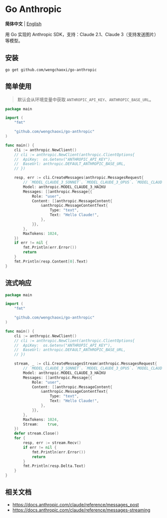 # Go Anthropic

**简体中文** | [English](./README.md)

用 Go 实现的 Anthropic SDK，支持：Claude 2.1、Claude 3（支持发送图片）等模型。

## 安装

```
go get github.com/wengchaoxi/go-anthropic
```

## 简单使用

> 默认会从环境变量中获取 `ANTHROPIC_API_KEY`、`ANTHROPIC_BASE_URL`。

```go
package main

import (
	"fmt"

	"github.com/wengchaoxi/go-anthropic"
)

func main() {
	cli := anthropic.NewClient()
	// cli := anthropic.NewClient(anthropic.ClientOptions{
	// 	ApiKey:  os.Getenv("ANTHROPIC_API_KEY"),
	// 	BaseUrl: anthropic.DEFAULT_ANTHROPIC_BASE_URL,
	// })

	resp, err := cli.CreateMessages(anthropic.MessagesRequest{
		// `MODEL_CLAUDE_3_SONNET`、`MODEL_CLAUDE_3_OPUS`、`MODEL_CLAUDE_2_1`
		Model: anthropic.MODEL_CLAUDE_3_HAIKU
		Messages: []anthropic.Message{{
			Role: "user",
			Content: []anthropic.MessageContent{
				&anthropic.MessageContentText{
					Type: "text",
					Text: "Hello Claude!",
				},
			}},
		},
		MaxTokens: 1024,
	})
	if err != nil {
		fmt.Println(err.Error())
		return
	}
	fmt.Println(resp.Content[0].Text)
}
```

## 流式响应

```go
package main

import (
	"fmt"

	"github.com/wengchaoxi/go-anthropic"
)

func main() {
	cli := anthropic.NewClient()
	// cli := anthropic.NewClient(anthropic.ClientOptions{
	// 	ApiKey:  os.Getenv("ANTHROPIC_API_KEY"),
	// 	BaseUrl: anthropic.DEFAULT_ANTHROPIC_BASE_URL,
	// })

	stream, _ := cli.CreateMessagesStream(anthropic.MessagesRequest{
		// `MODEL_CLAUDE_3_SONNET`、`MODEL_CLAUDE_3_OPUS`、`MODEL_CLAUDE_2_1`
		Model: anthropic.MODEL_CLAUDE_3_HAIKU
		Messages: []anthropic.Message{{
			Role: "user",
			Content: []anthropic.MessageContent{
				&anthropic.MessageContentText{
					Type: "text",
					Text: "Hello Claude!",
				},
			}},
		},
		MaxTokens: 1024,
		Stream:    true,
	})
	defer stream.Close()
	for {
		resp, err := stream.Recv()
		if err != nil {
			fmt.Println(err.Error())
			return
		}
		fmt.Println(resp.Delta.Text)
	}
}
```

## 相关文档

- https://docs.anthropic.com/claude/reference/messages_post
- https://docs.anthropic.com/claude/reference/messages-streaming
